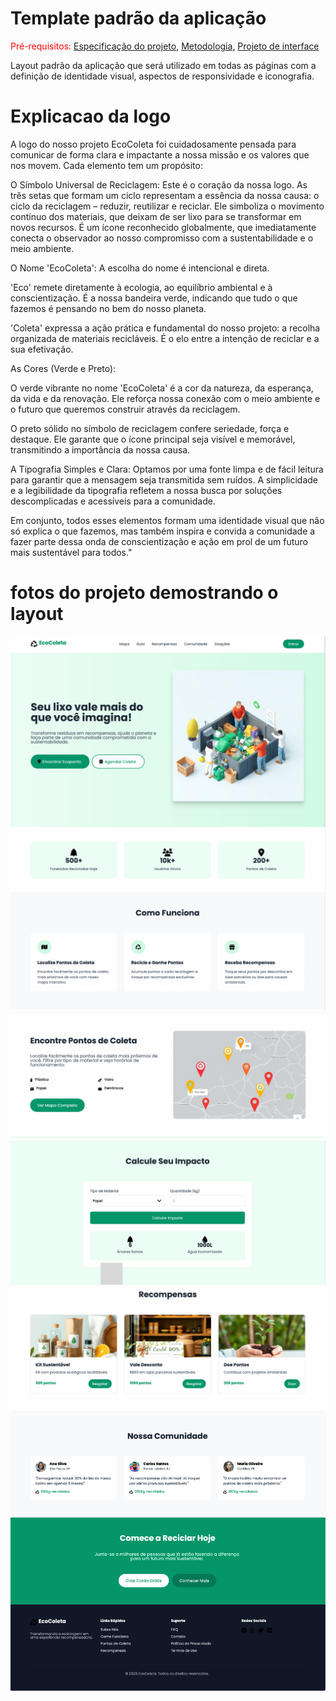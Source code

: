 # Template padrão da aplicação

<span style="color:red">Pré-requisitos: <a href="03-Product-design.md"> Especificação do projeto</a></span>, <a href="04-Metodologia.md"> Metodologia</a>, <a href="05-Projeto-interface.md"> Projeto de interface</a>

Layout padrão da aplicação que será utilizado em todas as páginas com a definição de identidade visual, aspectos de responsividade e iconografia.

# Explicacao da logo 

A logo do nosso projeto EcoColeta foi cuidadosamente pensada para comunicar de forma clara e impactante a nossa missão e os valores que nos movem. Cada elemento tem um propósito:

O Símbolo Universal de Reciclagem: Este é o coração da nossa logo. As três setas que formam um ciclo representam a essência da nossa causa: o ciclo da reciclagem – reduzir, reutilizar e reciclar. Ele simboliza o movimento contínuo dos materiais, que deixam de ser lixo para se transformar em novos recursos. É um ícone reconhecido globalmente, que imediatamente conecta o observador ao nosso compromisso com a sustentabilidade e o meio ambiente.

O Nome 'EcoColeta': A escolha do nome é intencional e direta.

'Eco' remete diretamente à ecologia, ao equilíbrio ambiental e à conscientização. É a nossa bandeira verde, indicando que tudo o que fazemos é pensando no bem do nosso planeta.

'Coleta' expressa a ação prática e fundamental do nosso projeto: a recolha organizada de materiais recicláveis. É o elo entre a intenção de reciclar e a sua efetivação.

As Cores (Verde e Preto):

O verde vibrante no nome 'EcoColeta' é a cor da natureza, da esperança, da vida e da renovação. Ele reforça nossa conexão com o meio ambiente e o futuro que queremos construir através da reciclagem.

O preto sólido no símbolo de reciclagem confere seriedade, força e destaque. Ele garante que o ícone principal seja visível e memorável, transmitindo a importância da nossa causa.

A Tipografia Simples e Clara: Optamos por uma fonte limpa e de fácil leitura para garantir que a mensagem seja transmitida sem ruídos. A simplicidade e a legibilidade da tipografia refletem a nossa busca por soluções descomplicadas e acessíveis para a comunidade.

Em conjunto, todos esses elementos formam uma identidade visual que não só explica o que fazemos, mas também inspira e convida a comunidade a fazer parte dessa onda de conscientização e ação em prol de um futuro mais sustentável para todos."

# fotos do projeto demostrando o layout
![alt text](image-37.png)
![alt text](image-38.png)
![alt text](image-39.png)
![alt text](image-40.png)
![alt text](image-41.png)
![alt text](image-42.png)

